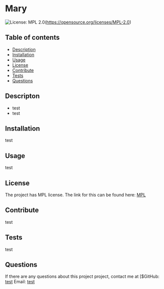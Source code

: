 # Mary 
  ![License: MPL 2.0](https://img.shields.io/badge/License-MPL_2.0-brightgreen.svg)(https://opensource.org/licenses/MPL-2.0) 

## Table of contents
- [Description](#description)
- [Installation](#installation)
- [Usage](#usage)
- [License](#license)
- [Contribute](#contribute)
- [Tests](#tests)
- [Questions](#questions)

## Descripton
  - test
  - test
  
## Installation
  test

## Usage 
  test
  ## License
The project has MPL license. The link for this can be found here: [MPL](https://opensource.org/licenses/MPL-2.0)

## Contribute 
  test
  
## Tests
  test

## Questions

  If there are any questions about this project project, contact me at
  [$GitHub: [test](https://github.com/test)
  Email: [test](mailto:test)
  